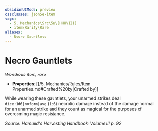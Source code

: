 ```yaml
---
obsidianUIMode: preview
cssclasses: json5e-item
tags:
  - 5. Mechanics\Src\5e\(HHHVIII)
  - item\Rarity\Rare
aliases:
  - Necro Gauntlets
---
```

# Necro Gauntlets
*Wondrous item, rare*  

- **Properties**: [[/5. Mechanics/Rules/Item Properties.md#Crafted%20by\|Crafted by]]

While wearing these gauntlets, your unarmed strikes deal `dice:1d6|noform|avg` (`1d6`) necrotic damage instead of the damage normal for an unarmed strike and they count as magical for the purposes of overcoming magic resistance.

*Source: Hamund's Harvesting Handbook: Volume III p. 92*
